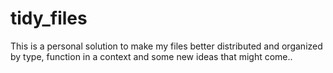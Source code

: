 # tidy_files
This is a personal solution to make my files better distributed and organized by type, function in a context and some new ideas that might come..
